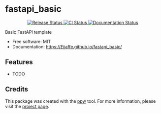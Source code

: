 # fastapi_basic


<p align="center">
<a href="https://pypi.python.org/pypi/fastapi_basic">
    <img src="https://img.shields.io/pypi/v/fastapi_basic.svg"
        alt = "Release Status">
</a>

<a href="https://github.com/Ejjaffe/fastapi_basic/actions">
    <img src="https://github.com/Ejjaffe/fastapi_basic/actions/workflows/main.yml/badge.svg?branch=release" alt="CI Status">
</a>

<a href="https://Ejjaffe.github.io/fastapi_basic/">
    <img src="https://img.shields.io/website/https/Ejjaffe.github.io/fastapi_basic/index.html.svg?label=docs&down_message=unavailable&up_message=available" alt="Documentation Status">
</a>

</p>


Basic FastAPI template


* Free software: MIT
* Documentation: <https://Ejjaffe.github.io/fastapi_basic/>


## Features

* TODO

## Credits

This package was created with the [ppw](https://zillionare.github.io/python-project-wizard) tool. For more information, please visit the [project page](https://zillionare.github.io/python-project-wizard/).

